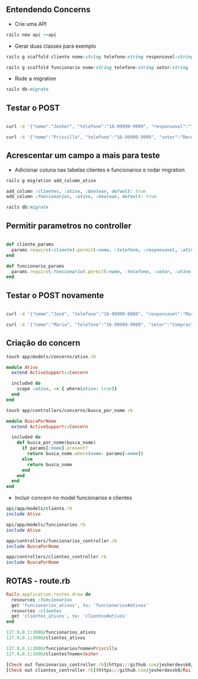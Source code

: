## Entendendo Concerns

- Crie uma API

```ruby
rails new api --api
```

- Gerar duas classes para exemplo

```ruby
rails g scaffold cliente nome:string telefone:string responsavel:string

rails g scaffold funcionario nome:string telefone:string setor:string
```

- Rode a migration

```ruby
rails db:migrate
```

## Testar o POST

```bash

curl -d '{"nome":"Jesher", "telefone":"16-99999-9999", "responsavel":"Tobias"}' -H "Content-Type: application/json" -X POST http://localhost:3000/clientes

curl -d '{"nome":"Priscilla", "telefone":"16-99999-9999", "setor":"Recursos Humanos"}' -H "Content-Type: application/json" -X POST http://localhost:3000/funcionarios

```

## Acrescentar um campo a mais para teste

- Adicionar coluna nas tabelas clientes e funcionarios e rodar migration

```ruby
rails g migration add_column_ativo

add_column :clientes, :ativo, :boolean, default: true
add_column :funcionarios, :ativo, :boolean, default: true

rails db:migrate
```

## Permitir parametros no controller

```ruby

def cliente_params
  params.require(:cliente).permit(:nome, :telefone, :responsavel, :ativo)
end

def funcionario_params
  params.require(:funcionario).permit(:nome, :telefone, :setor, :ativo)
end

```
## Testar o POST novamente

```bash

curl -d '{"nome":"José", "telefone":"16-99999-8889", "responsavel":"Marcos", "ativo":"false"}' -H "Content-Type: application/json" -X POST http://localhost:3000/clientes

curl -d '{"nome":"Maria", "telefone":"16-99999-9999", "setor":"Compras", "ativo":"false"}' -H "Content-Type: application/json" -X POST http://localhost:3000/funcionarios

```

## Criação do concern

```ruby
touch app/models/concerns/ativo.rb

module Ativo
  extend ActiveSupport::Concern

  included do
    scope :ativo, -> { where(ativo: true)}
  end
end

touch app/controllers/concerns/busca_por_nome.rb

module BuscaPorNome
  extend ActiveSupport::Concern

  included do
    def busca_por_nome(busca_nome)
      if params[:nome].present?
        return busca_nome.where(nome: params[:nome])
      else
        return busca_nome
      end
    end
  end
end
```

- Incluir concern no model funcionarios e clientes

```ruby
api/app/models/cliente.rb
include Ativo

api/app/models/funcionarios.rb
include Ativo

app/controllers/funcionarios_controller.rb
include BuscaPorNome

app/controllers/clientes_controller.rb
include BuscaPorNome

```

## ROTAS - route.rb
```ruby
Rails.application.routes.draw do
  resources :funcionarios
  get 'funcionarios_ativos', to: 'funcionarios#ativos'
  resources :clientes
  get 'clientes_ativos', to: 'clientes#ativos'
end

127.0.0.1:3000/funcionarios_ativos
127.0.0.1:3000/clientes_ativos

127.0.0.1:3000/funcionarios?nome=Priscilla
127.0.0.1:3000/clientes?nome=Jesher

[Check out funcionarios_controller.rb](https://github.com/jesherdevsk8/Rails_Concerns/blob/main/app/controllers/funcionarios_controller.rb)
[Check out clientes_controller.rb](https://github.com/jesherdevsk8/Rails_Concerns/blob/main/app/controllers/clientes_controller.rb)

```